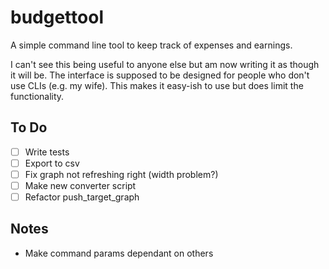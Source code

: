 # budgettool

A simple command line tool to keep track of expenses and earnings.

I can't see this being useful to anyone else but am now writing it as though it will be. The interface is supposed to be designed for people who don't use CLIs (e.g. my wife). This makes it easy-ish to use but does limit the functionality. 

## To Do

- [ ] Write tests
- [ ] Export to csv
- [ ] Fix graph not refreshing right (width problem?)
- [ ] Make new converter script
- [ ] Refactor push_target_graph

## Notes

- Make command params dependant on others